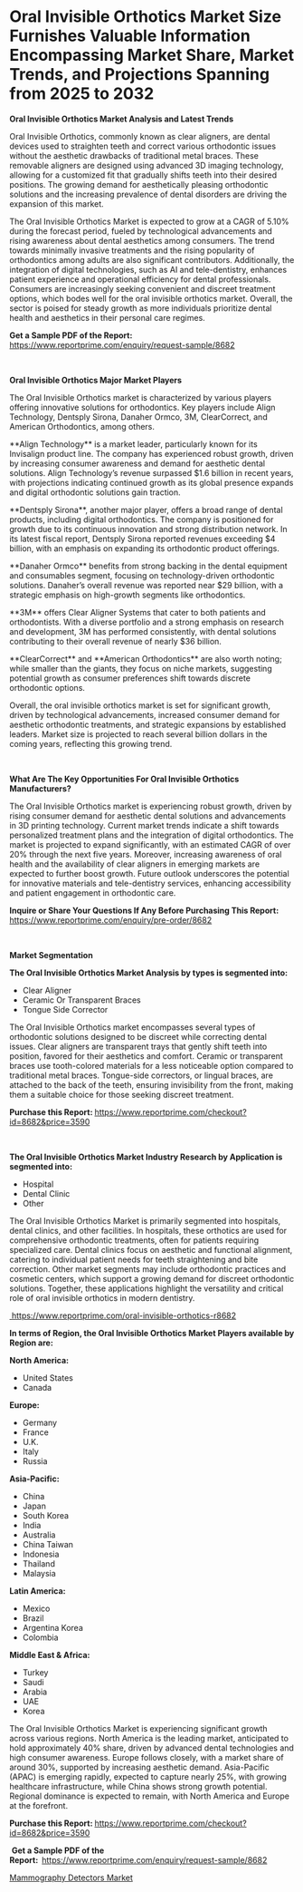 <p><h1>Oral Invisible Orthotics Market Size Furnishes Valuable Information Encompassing Market Share, Market Trends, and Projections Spanning from 2025 to 2032</h1></p><p><strong>Oral Invisible Orthotics Market Analysis and Latest Trends</strong></p>
<p><p>Oral Invisible Orthotics, commonly known as clear aligners, are dental devices used to straighten teeth and correct various orthodontic issues without the aesthetic drawbacks of traditional metal braces. These removable aligners are designed using advanced 3D imaging technology, allowing for a customized fit that gradually shifts teeth into their desired positions. The growing demand for aesthetically pleasing orthodontic solutions and the increasing prevalence of dental disorders are driving the expansion of this market.</p><p>The Oral Invisible Orthotics Market is expected to grow at a CAGR of 5.10% during the forecast period, fueled by technological advancements and rising awareness about dental aesthetics among consumers. The trend towards minimally invasive treatments and the rising popularity of orthodontics among adults are also significant contributors. Additionally, the integration of digital technologies, such as AI and tele-dentistry, enhances patient experience and operational efficiency for dental professionals. Consumers are increasingly seeking convenient and discreet treatment options, which bodes well for the oral invisible orthotics market. Overall, the sector is poised for steady growth as more individuals prioritize dental health and aesthetics in their personal care regimes.</p></p>
<p><strong>Get a Sample PDF of the Report:&nbsp;</strong> <a href="https://www.reportprime.com/enquiry/request-sample/8682?utm_campaign=3534&utm_medium=2&utm_source=Github&utm_content=ia&utm_term=20032025&utm_id=oral-invisible-orthotics">https://www.reportprime.com/enquiry/request-sample/8682</a></p>
<p>&nbsp;</p>
<p><strong>Oral Invisible Orthotics Major Market Players</strong></p>
<p><p>The Oral Invisible Orthotics market is characterized by various players offering innovative solutions for orthodontics. Key players include Align Technology, Dentsply Sirona, Danaher Ormco, 3M, ClearCorrect, and American Orthodontics, among others.</p><p>**Align Technology** is a market leader, particularly known for its Invisalign product line. The company has experienced robust growth, driven by increasing consumer awareness and demand for aesthetic dental solutions. Align Technology’s revenue surpassed $1.6 billion in recent years, with projections indicating continued growth as its global presence expands and digital orthodontic solutions gain traction.</p><p>**Dentsply Sirona**, another major player, offers a broad range of dental products, including digital orthodontics. The company is positioned for growth due to its continuous innovation and strong distribution network. In its latest fiscal report, Dentsply Sirona reported revenues exceeding $4 billion, with an emphasis on expanding its orthodontic product offerings.</p><p>**Danaher Ormco** benefits from strong backing in the dental equipment and consumables segment, focusing on technology-driven orthodontic solutions. Danaher’s overall revenue was reported near $29 billion, with a strategic emphasis on high-growth segments like orthodontics.</p><p>**3M** offers Clear Aligner Systems that cater to both patients and orthodontists. With a diverse portfolio and a strong emphasis on research and development, 3M has performed consistently, with dental solutions contributing to their overall revenue of nearly $36 billion.</p><p>**ClearCorrect** and **American Orthodontics** are also worth noting; while smaller than the giants, they focus on niche markets, suggesting potential growth as consumer preferences shift towards discrete orthodontic options.</p><p>Overall, the oral invisible orthotics market is set for significant growth, driven by technological advancements, increased consumer demand for aesthetic orthodontic treatments, and strategic expansions by established leaders. Market size is projected to reach several billion dollars in the coming years, reflecting this growing trend.</p></p>
<p>&nbsp;</p>
<p><strong>What Are The Key Opportunities For Oral Invisible Orthotics Manufacturers?</strong></p>
<p><p>The Oral Invisible Orthotics market is experiencing robust growth, driven by rising consumer demand for aesthetic dental solutions and advancements in 3D printing technology. Current market trends indicate a shift towards personalized treatment plans and the integration of digital orthodontics. The market is projected to expand significantly, with an estimated CAGR of over 20% through the next five years. Moreover, increasing awareness of oral health and the availability of clear aligners in emerging markets are expected to further boost growth. Future outlook underscores the potential for innovative materials and tele-dentistry services, enhancing accessibility and patient engagement in orthodontic care.</p></p>
<p><strong>Inquire or Share Your Questions If Any Before Purchasing This Report:</strong> <a href="https://www.reportprime.com/enquiry/pre-order/8682?utm_campaign=3534&utm_medium=2&utm_source=Github&utm_content=ia&utm_term=20032025&utm_id=oral-invisible-orthotics">https://www.reportprime.com/enquiry/pre-order/8682</a></p>
<p>&nbsp;</p>
<p><strong>Market Segmentation</strong></p>
<p><strong>The Oral Invisible Orthotics Market Analysis by types is segmented into:</strong></p>
<p><ul><li>Clear Aligner</li><li>Ceramic Or Transparent Braces</li><li>Tongue Side Corrector</li></ul></p>
<p><p>The Oral Invisible Orthotics market encompasses several types of orthodontic solutions designed to be discreet while correcting dental issues. Clear aligners are transparent trays that gently shift teeth into position, favored for their aesthetics and comfort. Ceramic or transparent braces use tooth-colored materials for a less noticeable option compared to traditional metal braces. Tongue-side correctors, or lingual braces, are attached to the back of the teeth, ensuring invisibility from the front, making them a suitable choice for those seeking discreet treatment.</p></p>
<p><strong>Purchase this Report:&nbsp;</strong><a href="https://www.reportprime.com/checkout?id=8682&price=3590&utm_campaign=3534&utm_medium=2&utm_source=Github&utm_content=ia&utm_term=20032025&utm_id=oral-invisible-orthotics">https://www.reportprime.com/checkout?id=8682&price=3590</a></p>
<p>&nbsp;</p>
<p><strong>The Oral Invisible Orthotics Market Industry Research by Application is segmented into:</strong></p>
<p><ul><li>Hospital</li><li>Dental Clinic</li><li>Other</li></ul></p>
<p><p>The Oral Invisible Orthotics Market is primarily segmented into hospitals, dental clinics, and other facilities. In hospitals, these orthotics are used for comprehensive orthodontic treatments, often for patients requiring specialized care. Dental clinics focus on aesthetic and functional alignment, catering to individual patient needs for teeth straightening and bite correction. Other market segments may include orthodontic practices and cosmetic centers, which support a growing demand for discreet orthodontic solutions. Together, these applications highlight the versatility and critical role of oral invisible orthotics in modern dentistry.</p></p>
<p><a href="https://www.reportprime.com/oral-invisible-orthotics-r8682?utm_campaign=3534&utm_medium=2&utm_source=Github&utm_content=ia&utm_term=20032025&utm_id=oral-invisible-orthotics">&nbsp;https://www.reportprime.com/oral-invisible-orthotics-r8682</a></p>
<p><strong>In terms of Region, the Oral Invisible Orthotics Market Players available by Region are:</strong></p>
<p>
    <p> <strong> North America: </strong>
        <ul>
            <li>United States</li>
            <li>Canada</li>
        </ul>
        </p> 
    <p> <strong> Europe: </strong>
        <ul>
            <li>Germany</li>
            <li>France</li>
            <li>U.K.</li>
            <li>Italy</li>
            <li>Russia</li>
        </ul>
        </p> 
    <p> <strong> Asia-Pacific: </strong>
        <ul>
            <li>China</li>
            <li>Japan</li>
            <li>South Korea</li>
            <li>India</li>
            <li>Australia</li>
            <li>China Taiwan</li>
            <li>Indonesia</li>
            <li>Thailand</li>
            <li>Malaysia</li>
        </ul>
        </p> 
    <p> <strong> Latin America: </strong>
        <ul>
            <li>Mexico</li>
            <li>Brazil</li>
            <li>Argentina Korea</li>
            <li>Colombia</li>
        </ul>
        </p> 
    <p> <strong> Middle East & Africa: </strong>
        <ul>
            <li>Turkey</li>
            <li>Saudi</li>
            <li>Arabia</li>
            <li>UAE</li>
            <li>Korea</li>
        </ul>
    </p>
    </p>
<p><p>The Oral Invisible Orthotics Market is experiencing significant growth across various regions. North America is the leading market, anticipated to hold approximately 40% share, driven by advanced dental technologies and high consumer awareness. Europe follows closely, with a market share of around 30%, supported by increasing aesthetic demand. Asia-Pacific (APAC) is emerging rapidly, expected to capture nearly 25%, with growing healthcare infrastructure, while China shows strong growth potential. Regional dominance is expected to remain, with North America and Europe at the forefront.</p></p>
<p><strong>Purchase this Report: </strong><a href="https://www.reportprime.com/checkout?id=8682&price=3590&utm_campaign=3534&utm_medium=2&utm_source=Github&utm_content=ia&utm_term=20032025&utm_id=oral-invisible-orthotics">https://www.reportprime.com/checkout?id=8682&price=3590</a></p>
<p>&nbsp;<strong>Get a Sample PDF of the Report:&nbsp;&nbsp;</strong><a href="https://www.reportprime.com/enquiry/request-sample/8682?utm_campaign=3534&utm_medium=2&utm_source=Github&utm_content=ia&utm_term=20032025&utm_id=oral-invisible-orthotics">https://www.reportprime.com/enquiry/request-sample/8682</a></p>
<p><strong></strong></p>
<p><p><a href="https://github.com/boyertrull4r/Market-Research-Report-List-1/blob/main/mammography-detectors-market.md?utm_campaign=3534&utm_medium=2&utm_source=Github&utm_content=ia&utm_term=20032025&utm_id=oral-invisible-orthotics">Mammography Detectors Market</a></p></p>